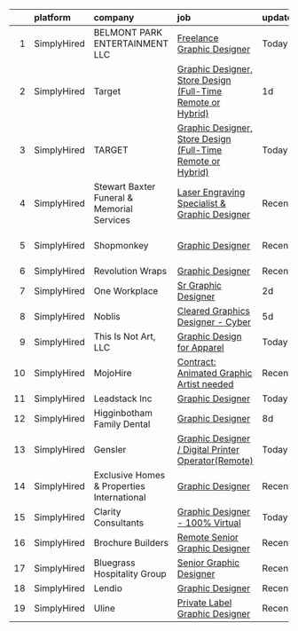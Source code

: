 

|    | platform    | company                                    | job                                                                                                                                                                      | update_time   | location                  |
|---:|:------------|:-------------------------------------------|:-------------------------------------------------------------------------------------------------------------------------------------------------------------------------|:--------------|:--------------------------|
|  1 | SimplyHired | BELMONT PARK ENTERTAINMENT LLC             | [Freelance Graphic Designer](https://www.simplyhired.com/job/z58RkL__Zg2Omd3DwtmjSFuQ9QkSv6_N3AqFh5k1piLiecdM1Y8Qvg?q=graphic+designer)                                  | Today         | San Diego, CA             |
|  2 | SimplyHired | Target                                     | [Graphic Designer, Store Design (Full-Time Remote or Hybrid)](https://www.simplyhired.com/job/7Tqtrrao26NtRX9ZdYFpH04aIeTAEWj5Zb24oovfH820ymGDyRnR1w?q=graphic+designer) | 1d            | Minneapolis, MN           |
|  3 | SimplyHired | TARGET                                     | [Graphic Designer, Store Design (Full-Time Remote or Hybrid)](https://www.simplyhired.com/job/_PIXQBPRyRUr9LrM3DaKgmTPqPeudK5ll_uI4qLo8fL8WXuoTEYKcg?q=graphic+designer) | Today         | Minneapolis, MN           |
|  4 | SimplyHired | Stewart Baxter Funeral & Memorial Services | [Laser Engraving Specialist & Graphic Designer](https://www.simplyhired.com/job/W7d3oOKu7A-pFMHCaQcqzHBI2szJMOCVupMjoTLcxXq27nVgnyC_2A?q=graphic+designer)               | Recently      | Mount Vernon, IA          |
|  5 | SimplyHired | Shopmonkey                                 | [Graphic Designer](https://www.simplyhired.com/job/oWDnhXG8Jj_YARh2VYWYvuXT6VrT-utHlWI3SRi2ZkfVxzI8MLkTyA?q=graphic+designer)                                            | Recently      | San Jose, CA +2 locations |
|  6 | SimplyHired | Revolution Wraps                           | [Graphic Designer](https://www.simplyhired.com/job/0IoJXSVhf8N3kXtF9qAukKjtNWYoeZEKC5fUUQyB1wMjySCxvLQYoA?q=graphic+designer)                                            | Recently      | Lincoln, NE               |
|  7 | SimplyHired | One Workplace                              | [Sr Graphic Designer](https://www.simplyhired.com/job/Wb_JjpuNNxpfaJgOHxJ4N6zrKp7v6FT5ZFz1dV-l4vhN6E52s_lU6w?q=graphic+designer)                                         | 2d            | Santa Clara, CA           |
|  8 | SimplyHired | Noblis                                     | [Cleared Graphics Designer - Cyber](https://www.simplyhired.com/job/WrkDn0LRjs4mz7mwlustQlCDSvMP5GG7YX8d7yQi2i3LKb71aYSn-w?q=graphic+designer)                           | 5d            | Chantilly, VA             |
|  9 | SimplyHired | This Is Not Art, LLC                       | [Graphic Design for Apparel](https://www.simplyhired.com/job/Bvf_T6TYVouK1ugW5WOooIS6pKJSzAcuPzr_s_DOmww9IeeW7flFNQ?q=graphic+designer)                                  | Today         | Remote                    |
| 10 | SimplyHired | MojoHire                                   | [Contract: Animated Graphic Artist needed](https://www.simplyhired.com/job/ovVyW--6IKqUiAUFwPPalkwGXONGUmNgdifn84_od-0LBo0z2vYqHg?q=graphic+designer)                    | Recently      | Campbell, CA              |
| 11 | SimplyHired | Leadstack Inc                              | [Graphic Designer](https://www.simplyhired.com/job/V_KNB-W1Po8SwM1GAwtVf5Ye-JKkx2nwxGyjJ2qf7vs4LXfnUOgvtA?q=graphic+designer)                                            | Today         | Remote                    |
| 12 | SimplyHired | Higginbotham Family Dental                 | [Graphic Designer](https://www.simplyhired.com/job/dNbsywNa6QbZTRQsbdER3FB-zroj-Z0gd1ZPg2qlYpntI23IhqW-jg?q=graphic+designer)                                            | 8d            | Jonesboro, AR             |
| 13 | SimplyHired | Gensler                                    | [Graphic Designer / Digital Printer Operator(Remote)](https://www.simplyhired.com/job/uepnteiZJ30Xn3T5v-GZR7h8yjnOv2nf-rEvdYAextuwiybv4qmXuA?q=graphic+designer)         | Today         | Gadsden, AL               |
| 14 | SimplyHired | Exclusive Homes & Properties International | [Graphic Designer](https://www.simplyhired.com/job/TDd1Z2TM8HYvZ3xIoDRSW-zquU0aN1LL-3UBH-kdHnkAk5034bWmqA?q=graphic+designer)                                            | Recently      | Remote +1 location        |
| 15 | SimplyHired | Clarity Consultants                        | [Graphic Designer - 100% Virtual](https://www.simplyhired.com/job/apzvtS6ZIYg6Wk6PQmTpdd9mPlJba-z9o7e5oD99NzusrNDp7DNAXA?q=graphic+designer)                             | Today         | Campbell, CA              |
| 16 | SimplyHired | Brochure Builders                          | [Remote Senior Graphic Designer](https://www.simplyhired.com/job/6rtRAw_9lBwKTJ7Bu2yh-n8puQIiEu0w7sEBSvpD0vkiADjgEHpwdA?q=graphic+designer)                              | Recently      | Remote                    |
| 17 | SimplyHired | Bluegrass Hospitality Group                | [Senior Graphic Designer](https://www.simplyhired.com/job/Es_5upe3txasH_5U5SMDY-dcJ_wimiwqef7a9GiTXDEIFPfdbQkBug?q=graphic+designer)                                     | Recently      | Lexington, KY             |
| 18 | SimplyHired | Lendio                                     | [Graphic Designer](https://www.simplyhired.com/job/cEQGgZHJhx7ecWkmUqUlTRhOQvALfaou5ODhkLJx1nGGIStnaNoGoQ?q=graphic+designer)                                            | Recently      | Lehi, UT                  |
| 19 | SimplyHired | Uline                                      | [Private Label Graphic Designer](https://www.simplyhired.com/job/gaU7wG-0MokVf1_JRYGiyTzy8gVqJplpjUfErgk8B2FmWrZf0ZLp5Q?q=graphic+designer)                              | Recently      | Pleasant Prairie, WI      |